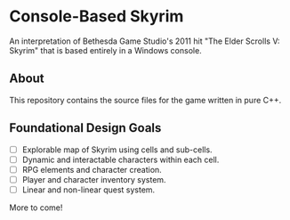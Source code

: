 # Console-Based Skyrim

An interpretation of Bethesda Game Studio's 2011 hit "The Elder Scrolls V: Skyrim" that is based entirely in a Windows console.

## About

This repository contains the source files for the game written in pure C++.

## Foundational Design Goals

- [ ] Explorable map of Skyrim using cells and sub-cells.
- [ ] Dynamic and interactable characters within each cell.
- [ ] RPG elements and character creation.
- [ ] Player and character inventory system.
- [ ] Linear and non-linear quest system.

More to come!


